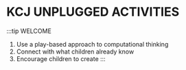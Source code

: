 # KCJ UNPLUGGED ACTIVITIES

<!-- :canada: -->

:::tip WELCOME 
1. Use a play-based approach to computational thinking
2. Connect with what children already know
3. Encourage children to create
:::

